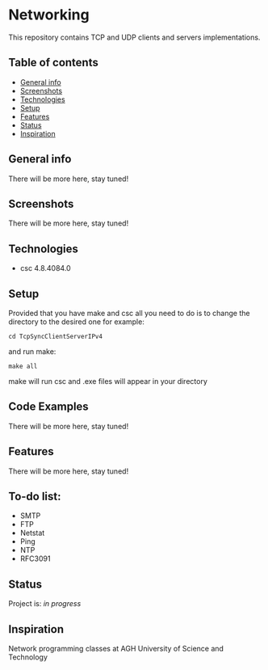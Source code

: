 # Networking
This repository contains TCP and UDP clients and servers implementations.


## Table of contents
* [General info](#general-info)
* [Screenshots](#screenshots)
* [Technologies](#technologies)
* [Setup](#setup)
* [Features](#features)
* [Status](#status)
* [Inspiration](#inspiration)


## General info
There will be more here, stay tuned!


## Screenshots
There will be more here, stay tuned!


## Technologies
* csc 4.8.4084.0


## Setup
Provided that you have make and csc all you need to do is to change the directory to the desired one for example:

`cd TcpSyncClientServerIPv4`

and run make:

`make all`

make will run csc and .exe files will appear in your directory

## Code Examples
There will be more here, stay tuned!


## Features
There will be more here, stay tuned!


## To-do list:
* SMTP
* FTP
* Netstat
* Ping
* NTP
* RFC3091

## Status
Project is: _in progress_

## Inspiration
Network programming classes at AGH University of Science and Technology
